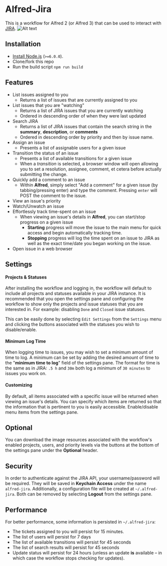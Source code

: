 # Alfred-Jira
This is a workflow for Alfred 2 (or Alfred 3) that can be used to interact with [JIRA](http://www.atlassian.com/jira).
![Alt text](https://github.com/steyep/alfred-jira/raw/master/resources/demo.gif)
## Installation 
* [Install Node.js](https://nodejs.org/en/download/package-manager/) (`>=6.0.0`).
* Clone/fork this repo
* Run the build script `npm run build`

## Features
* List issues assigned to you
  * Returns a list of issues that are currently assigned to you
* List issues that you are "watching"
  * Returns a list of JIRA issues that you are currently watching
  * Ordered in descending order of when they were last updated
* Search JIRA
  * Returns a list of JIRA issues that contain the search string in the **summary**, **description**, or **comments**
  * Ordered in descending order by priority and then by issue name.
* Assign an issue
  * Presents a list of assignable users for a given issue
* Transition the status of an issue
  * Presents a list of available transitions for a given issue
  * When a *transition* is selected, a browser window will open allowing you to set a resolution, assignee, comment, et cetera before actually submitting the change. 
* Quickly add a comment to an issue
  * Within **Alfred**, simply select "Add a comment" for a given issue (by tabbing/pressing enter) and type the comment. Pressing `enter` will POST the comment to the issue. 
* View an issue's priority
* Watch/Unwatch an issue
* Effortlessly track time-spent on an issue
  * When viewing an issue's details in **Alfred**, you can start/stop progress on a given issue
    * **Starting** progress will move the issue to the main menu for quick access and begin automatically tracking time.
    * **Stopping** progress will log the time spent on an issue to JIRA as well as the exact time/date you began working on the issue.
* Open issue in a web browser

## Settings
#### Projects & Statuses
After installing the workflow and logging in, the workflow will default to include all projects and statuses available in your JIRA instance. It is recommended that you open the settings pane and configuring the workflow to show only the projects and issue statuses that you are interested in. For example: disabling `Done` and `Closed` issue statuses.

This can be easily done by selecting `Edit Settings` from the `Settings` menu and clicking the buttons associated with the statuses you wish to disable/enable.
#### Minimum Log Time
When logging time to issues, you may wish to set a minimum amount of time to log. A minimum can be set by adding the desired amount of time to the "**minimum time to log**" field of the settings pane. The format for time is the same as in JIRA: `.5 h` and `30m` both log a minimum of `30 minutes` to issues you work on.
#### Customizing
By default, all items associated with a specific issue will be returned when viewing an issue's details. You can specify which items are returned so that the information that is pertinent to you is easily accessible. Enable/disable menu items from the settings pane.

## Optional
You can download the image resources associated with the workflow's enabled projects, users, and priority levels via the buttons at the bottom of the settings pane under the **Optional** header. 

## Security
In order to authenticate against the JIRA API, your username/password will be required. They will be saved in **Keychain Access**  under the name `alfred-jira`. Additionally, a configuration file will be created at `~/.alfred-jira`. Both can be removed by selecting **Logout** from the settings pane.

## Performance
For better performance, some information is persisted in `~/.alfred-jira`:

* The tickets assigned to you will persist for 15 minutes. 
* The list of users will persist for 7 days
* The list of available transitions will persist for 45 seconds
* The list of search results will persist for 45 seconds
* Update status will persist for 24 hours (unless an update **is** available – in which case the workflow stops checking for updates).
